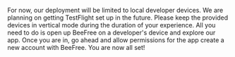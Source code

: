 For now, our deployment will be limited to local developer devices. We are planning on getting TestFlight set up in the future. Please keep the provided 
devices in vertical mode during the duration of your experience. All you need to do is open up BeeFree on a developer's device and explore our app.
Once you are in, go ahead and allow permissions for the app create a new account with BeeFree. You are now all set!
